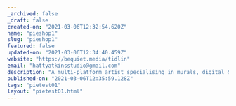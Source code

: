 ```yaml
---
_archived: false
_draft: false
created-on: "2021-03-06T12:32:54.620Z"
name: "pieshop1"
slug: "pieshop1"
featured: false
updated-on: "2021-03-06T12:34:40.459Z"
website: "https://bequiet.media/tidlin"
email: "hattyatkinsstudio@gmail.com"
description: "A multi-platform artist specialising in murals, digital & traditional illustration and acrylic painting. Visit her Big Cartel to shop or contact custom work/commissions."
published-on: "2021-03-06T12:35:59.128Z"
tags: "pietest01"
layout: "pietest01.html"
---
```




